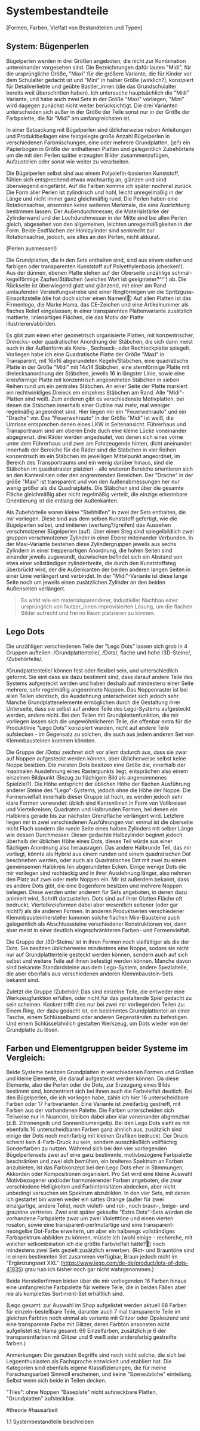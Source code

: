 Systembestandteile
==================

[Formen, Farben, Vielfalt von Bestandteilen und Typen]

System: Bügenperlen
---------------------

Bügelperlen werden in drei Größen angeboten, die nicht zur Kombination untereinander vorgesehen sind. Die Bezeichnungen dafür lauten "Midi", für die ursprüngliche Größe, "Maxi" für die größere Variante, die für Kinder vor dem Schulalter gedacht ist und "Mini" in halber Größe (wirklich?), konzipiert für Detailverliebte und geübte Bastler_innen (die das Grundschulalter bereits weit überschritten haben). Ich untersuche hauptsächlich die "Midi" Variante, und habe auch zwei Sets in der Größe "Maxi" vorliegen, "Mini" wird dagegen zunächst nicht weiter berücksichtigt. Die drei Varianten unterscheiden sich außer in der Größe der Teile sonst nur in der Größe der Farbpalette, die für "Midi" am umfangreichsten ist.

In einer Setpackung mit Bügelperlen sind üblicherweise neben Anleitungen und Produktbeilagen eine festgelegte große Anzahl Bügelperlen in verschiedenen Farbmischungen, eine oder mehrere Grundplatten, (je?) ein Papierbogen in Größe der enthaltenen Platten und gelegentlich Zubehörteile um die mit den Perlen später erzeugten Bilder zusammenzufügen, Aufzustellen oder sonst wie weiter zu verarbeiten.

Die Bügelperlen selbst sind aus einem Polyolefin-basierten Kunststoff, fühlen sich entsprechend etwas wachsartig an, glänzen und sind überwiegend eingefärbt. Auf die Farben komme ich später nochmal zurück.
Die Form aller Perlen ist zylindrisch und hohl, leicht unregelmäßig in der Länge und nicht immer ganz gleichmäßig rund. Die Perlen haben eine Rotationsachse, ansonsten keine weiteren Merkmale, die eine Ausrichtung bestimmen lassen. 
Der Außendurchmesser, die Materialstärke der Zylinderwand und der Lochdurchmesser in der Mitte sind bei allen Perlen gleich, abgesehen von den allgemeinen, leichten unregelmäßigkeiten in der Form. Beide Endflächen der Hohlzylinder sind senkrecht zur Rotationsachse, jedoch, wie alles an den Perlen, nicht akkurat.

(Perlen ausmessen!)

Die Grundplatten, die in den Sets enthalten sind, sind aus einem steifen und farbigen oder transparenten Kunststoff auf Polyethylenbasis (checken!). Aus der dünnen, ebenen Platte stehen auf der Oberseite unzählige schmal-kegelförmige Zapfen/Stäbchen (welches Wort ist geeignteter?^^') ab. Die Rückseite ist überwiegend glatt und glänzend, mit einer am Rand umlaufenden Versteifungsstrebe und einer Ringförmigen um die Spritzguss-Einspritzstelle (die hat doch sicher einen Namen!🤔) Auf allen Platten ist das Firmenlogo, die Marke Hama, das CE-Zeichen und eine Artikelnummer als flaches Relief eingelassen; in einer transparenten Plattenvariante zusätzlich mattierte, linienartigen Flächen, die das Motiv der Platte illustrieren/abbilden.

Es gibt zum einen eher geometrisch organisierte Platten, mit konzentrischer, Dreiecks- oder quadratischer Anordnung der Stäbchen, die sich dann meist auch in der Außenform als Kreis-, Sechseck- oder Rechteckplatte spiegelt. 
Vorliegen habe ich eine Quadratische Platte der Größe "Maxi" in Transparent, mit 16x16 abgerundeten Kegeln/Stäbchen, eine quadratische Platte in der Größe "Midi" mit 14x14 Stäbchen, eine sternförmige Platte mit dreiecksanordnung der Stäbchen, jeweils 16 in längster Linie, sowie eine kreisförmige Platte mit konzentrisch angeordneten Stäbchen in sieben Reihen rund um ein zentrales Stäbchen. An einer Seite der Platte markiert ein rechtwinkliges Dreieck ein einzelnes Stäbchen am Rand. Alle "Midi"-Platten sind weiß.
Zum anderen gibt es verschiedenste Motivplatten, bei denen die Stäbchen innerhalb einer Outline mal mehr, mal weniger regelmäßig angeordnet sind. Hier liegen mir ein "Feuerwehrauto" und ein "Drache" vor. Das "Feuerwehrauto" in der Größe "Midi" ist weiß, die Umrisse entsprechen denen eines LKW in Seitenansicht. Führerhaus und Transportraum sind am oberen Ende duch eine kleine Lücke voneinander abgegrenzt. drei Räder werden angedeutet, von denen sich eines vorne unter dem Führerhaus und zwei am Fahrzeugende hinten, dicht aneinander. innerhalb der Bereiche für die Räder sind die Stäbchen in vier Reihen konzentrisch im ein Stäbchen im jeweiligen Mittelpunkt angeordnet, im Bereich des Transportraums und ein wenig darüber hinaus, sind die Stäbchen im quadratraster platziert - alle weiteren Bereiche orientieren sich an den Kantenlinien oder den angrenzenden Bereichen.
Der "Drache" in der größe "Maxi" ist transparent und von den Außenabmessungen her nur wenig größer als die Quadratplatte. Die Stäbchen sind über die gesamte Fläche gleichmäßig aber nicht regelmäßig verteilt, die einzige erkennbare Orientierung ist die entlang der Außenkanten. 

Als Zubehörteile waren kleine "Stehhilfen" in zwei der Sets enthalten, die mir vorliegen. Diese sind aus dem selben Kunststoff gefertigt, wie die Bügelperlen selbst, und imitieren (wertung?/greifen) das Aussehen verschmolzener Bügelperlen (auf). über einen Steg sind spiegelbildlich zwei gruppen verschmolzener Zylinder in einer Ebene miteinander Verbunden. In der Maxi-Variante bestehen diese Zylindergruppen jeweils aus sechs Zylindern in einer treppenartigen Anordnung, die hohen Seiten sind einander jeweils zugewandt, dazwischen befindet sich ein Abstand von etwa einer vollständigen zylinderbreite, die durch den Kunststoffsteg überbrückt wird, der die Außenkanten der beiden anderen langen Seiten in einer Linie verlängert und verbindet. In der "Midi"-Variante ist diese lange Seite noch um jeweils einen zusätzlichen Zylinder an den beiden Außenseiten verlängert.
> Es wirkt wie ein materialsparenderer, industieller Nachbau einer ursprünglich von Nutzer_innen improvisierten Lösung, um die flachen Bilder aufrecht und frei im Raum platzieren zu können.

Lego Dots
------------

Die unzähligen verschiedenen Teile der "Lego Dots" lassen sich grob in 4 Gruppen aufteilen: /Grundplattenteile/, /Dots/, flache und hohe /3D-Steine/, /Zubehörteile/. 

/Grundplattenteile/ können fest oder flexibel sein, und unterschiedlich geformt. Sie eint dass sie dazu bestimmt sind, dass darauf andere Teile des Systems aufgesteckt werden und haben deshalb auf mindestens einer Seite mehrere, sehr regelmäßig angeordnete Noppen. Das Noppenraster ist bei allen Teilen identisch, die Ausdehnung unterscheidet sich jedoch sehr. Manche Grundplattenelemente ermöglichen durch die Gestaltung ihrer Unterseite, dass sie selbst auf andere Teile des Lego-Systems aufgesteckt werden, andere nicht. Bei den Teilen mit Grundplattenfunktion, die mir vorliegen lassen sich die ungewöhnlicheren Teile, die offenbar extra für die Produktlinie "Lego Dots" konzipiert wurden, nicht auf andere Teile aufstecken - im Gegensatz zu solchen, die auch aus jedem anderen Set von Klemmbausteinen kommen könnten.

Die Gruppe der /Dots/ zeichnet sich vor allem dadurch aus, dass sie zwar auf Noppen aufgesteckt werden können, aber üblicherweise selbst keine Noppe besitzen. Die meisten Dots besitzen eine Größe die, innerhalb der maximalen Ausdehnung eines Rasterpunkts liegt, entsprächen also einem einzelnen Bildpunkt (Bezug zu flächigem Bild als angenommenes Spielziel?). Die Höhe entspricht der üblichen Höhe der flachen Ausführung anderer Steine des "Lego"-Systems, jedoch ohne die Höhe der Noppe. Die Formenvielfalt innerhalb dieser Gruppe ist hoch, es werden jedoch sehr klare Formen verwendet: üblich sind Kantenlinien in Form von Vollkreisen und Viertelkreisen, Quadraten und Halbrunden Formen, bei denen ein Halbkreis gerade bis zur nächsten Grenzfläche verlängert wird. Letztere liegen mir in zwei verschiedenen Ausführungen vor: einmal ist die oberseite nicht Flach sondern die runde Seite eines halben Zylinders mit selber Länge wie dessen Durchmesser. Dieser gedachte Halbzylinder beginnt jedoch überhalb der üblichen Höhe eines Dots, dieses Teil würde aus einer flächigen Anordnung also herausragen. Das andere Halbrunde Teil, das mir vorliegt, könnte als Hybrid aus einem runden und einem quadratischen Dot beschrieben werden, oder auch als Quadratisches Dot mit zwei zu einem gemeinsemen Halbkreis hin abgerundeten Ecken.
Einige wenige Dots die mir vorliegen sind rechteckig und in ihrer Ausdehnung länger, also nehmen den Platz auf zwei oder mehr Noppen ein. Mir ist außerdem bekannt, dass es andere Dots gibt, die eine Bogenform besitzen und mehrere Noppen belegen. Diese werden unter anderem für Sets angeboten, in denen dazu animiert wird, Schrift darzustellen.
Dots sind auf ihrer Glatten Fläche oft bedruckt, Viertelkreisformen dabei aber wesentlich seltener (oder gar nicht?) als die anderen Formen. In anderen Produktserien verschiedener Klemmbausteinhersteller kommen solche flachen Mini-Bausteine auch gelegentlich als Abschlusssteine verschiedener Konstruktionen vor, dann aber meist in einer deutlich eingeschränkteren Farben- und Formenvielfalt.

Die Gruppe der /3D-Steine/ ist in ihren Formen noch vielfältiger als die der Dots. Sie besitzen üblicherweise mindestens eine Noppe, sodass sie nicht nur auf Grundplattenteile gesteckt werden können, sondern auch auf sich selbst und weitere Teile auf ihnen befestigt werden können. Manche davon sind bekannte Standardsteine aus dem Lego-System, andere Spezialteile, die aber ebenfalls aus verschiedenen anderen Klemmbaustein-Sets bekannt sind.

Zuletzt die Gruppe /Zubehör/: Das sind einzelne Teile, die entweder eine Werkzeugfunktion erfüllen, oder nicht für das gestaltende Spiel gedacht zu sein scheinen. Konkret trifft dies nur bei zwei mir vorliegenden Teilen zu: Einem Ring, der dazu gedacht ist, ein bestimmtes Grundplattenteil an einer Tasche, einem Schlüsselbund oder anderen Gegenständen zu befestigen. Und einem Schlüsselähnlich gestalten Werkzeug, um Dots wieder von der Grundplatte zu lösen.

Farben und Elementgruppen beider Systeme im Vergleich:
------------------------------------------------------

Beide Systeme besitzen Grundplatten in verschiedenen Formen und Größen und kleine Elemente, die darauf aufgesteckt werden können. Da diese Elemente, also die Perlen oder die Dots, zur Erzeugung eines Bilds bestimmt sind, konzentriert sich bei ihnen auch die Farbvielfalt deutlich. 
Bei den Bügelperlen, die ich vorliegen habe, zähle ich hier 16 unterscheidbare Farben oder 17 Farbvarianten. Eine Variante ist zweifarbig gestreift, mit Farben aus der vorhandenen Palette. Die Farben unterscheiden sich Teilweise nur in Nuancen, bleiben dabei aber klar voneinander abgrenzbar (z.B. Zitronengelb und Sonnenblumengelb).
Bei den Lego Dots sieht es mit ebenfalls 16 unterscheidbaren Farben ganz ähnlich aus, zusätzlich sind einige der Dots noch mehrfarbig mit kleinen Grafiken bedruckt. Der Druck scheint kein 4-Farb-Druck zu sein, sondern ausschließlich vollflächig Sonderfarben zu nutzen.
Während sich bei den vier vorliegenden Bügelperlensets zwei auf eine ganz bestimmte, motivbezogene Farbpalette beschränken und zwei sich bemühen, ein breiteres Spektrum an Farben anzubieten, ist das Farbkonzept bei den Lego Dots eher in Stimmungen, Akkorden oder Kompositionen organisiert. Pro Set wird eine kleine Auswahl Motivbezogener und/oder harmonierender Farben angeboten, die zwar verschiedene Helligkeiten und Farbintensitäten abdecken, aber nicht unbedingt versuchen ein Spektrum abzubilden. In den vier Sets, mit denen ich gestartet bin waren weder ein sattes Orange (außer für zwei einzigartige, andere Teile), noch violett- und rot-, noch braun-, beige- und grautöne vertreten. Zwei erst später gekaufte "Extra Dots"-Sets würden die vorhandene Farbpalette zwar um zwei Violetttöne und einen vierten rosaton, sowie eine transparent-perlmutartige und eine transparent-neongelbe Dot-Farbe erweitern, um aber ein halbwegs vollständiges Farbspektrum abbilden zu können, müsste ich (wohl einige - recherche, mit welcher setkombination ich die größte Farbvielfalt hätte?🙈) noch mindestens zwei Sets gezielt zusätzlich erwerben. (Rot- und Brauntöne sind in einem bestimmten Set zusammen verfügbar, Braun jedoch nicht im "Ergänzungsset XXL" (https://www.lego.com/de-de/product/lots-of-dots-41935) grau hab ich bisher noch gar nicht wahrgenommen.)

Beide Herstellerfirmen bieten über die mir vorliegenden 16 Farben hinaus eine umfangreiche Farbpalette für weitere Teile, die in beiden Fällen aber nie als komplettes Sortiment-Set erhältlich sind.

(Lego gesamt: zur Auswahl im Shop aufgelistet werden aktuell 68 Farben für einzeln-bestellbare Teile, darunter auch 7 mal transparente Teile im gleichen Farbton noch einmal als variante mit Glitzer oder Opaleszenz und eine transparente Farbe mit Glitzer, deren Farbton ansonsten nicht aufgelistet ist;
Hama gesamt: 69 Einzelfarben, zusätzlich je 6 der transparentfarben mit Glitzer und 6 weiß oder andersfarbig gestreifte farben.)

Anmerkungen: Die genutzen Begriffe sind noch nicht solche, die sich bei Legoenthusiasten als Fachsprache entwickelt und etabliert hat. Die Kategorien sind ebenfalls eigene Klassifizierungen, die für meine Forschungsarbeit Sinnvoll erscheinen, und keine "Szeneübliche" einteilung. Selbst wenn sich beide in Teilen decken.

"Tiles": ohne Noppen
"Baseplate" nicht aufsteckbare Platten, "Grundplatten" aufsteckbar.

#theorie #hausarbeit 

1.1 Systembestandteile beschreiben